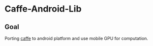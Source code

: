 Caffe-Android-Lib
===============
## Goal

Porting [caffe](https://github.com/BVLC/caffe) to android platform and use mobile GPU for computation.

